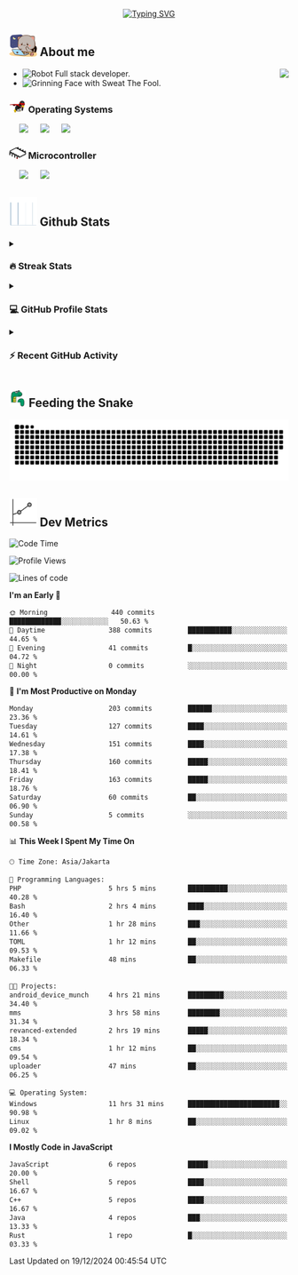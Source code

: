 <p align="center">
<a href="https://git.io/typing-svg"><img src="https://readme-typing-svg.herokuapp.com?font=Fira+Code&pause=1000&center=true&vCenter=true&width=435&lines=Ha+ha!+I+am+here!;Told+you+a+storm+was+coming!" alt="Typing SVG" /></a>
</p>

## <picture> <img src = "https://github.com/thunderkex/thunderkex/blob/main/shitspace/goma-cat.gif?raw=true" width = 50px> </picture> About me

<picture> <img align="right" src="https://github.com/thunderkex/thunderkex/blob/main/shitspace/bongo-cat-codes.gif?raw=true"></picture>

- <img src="https://raw.githubusercontent.com/Tarikul-Islam-Anik/Animated-Fluent-Emojis/master/Emojis/Smilies/Robot.png" alt="Robot" width="25" height="25" /> Full stack developer.
- <img src="https://raw.githubusercontent.com/Tarikul-Islam-Anik/Animated-Fluent-Emojis/master/Emojis/Smilies/Grinning%20Face%20with%20Sweat.png" alt="Grinning Face with Sweat" width="25" height="25" /> The Fool.

### <picture> <img src = "https://github.com/thunderkex/thunderkex/blob/main/shitspace/os.gif?raw=true" width = 30px> </picture> Operating Systems

<p align="left">
  &emsp;
    <a href="#"><img src="https://img.shields.io/badge/Linux-FCC624?style=plastic&logo=linux&logoColor=black"></a>
  &emsp;
    <a href="#"><img src="https://img.shields.io/badge/Ubuntu-E95420?style=plastic&logo=ubuntu&logoColor=white"></a>
  &emsp;
    <a href="#"><img src="https://img.shields.io/badge/Windows-0078D6?style=plastic&logo=windows&logoColor=white"></a>
</p>

### <picture> <img src = "https://github.com/thunderkex/thunderkex/blob/main/shitspace/mcr.gif?raw=true" width = 30px> </picture> Microcontroller

<p align="left">
  &emsp;
    <a href="#"><img src="https://img.shields.io/badge/Raspberry%20pi-272e29?style=plastic&logo=raspberrypi&logoColor=pink"></a>
  &emsp;
    <a href="#"><img src="https://img.shields.io/badge/Arduino-364746?style=plastic&logo=Arduino&logoColor=00979D"></a>
</p>
 
## <picture> <img src = "https://github.com/thunderkex/thunderkex/blob/main/shitspace/graph.gif?raw=true" width = 50px>  </picture> Github Stats

<details><summary><h3> 🔥 Streak Stats</h3></summary>

----

<p align="center"><img src="https://streak-stats.demolab.com?user=thunderkex&theme=tokyonight-duo&border_radius=20" alt="thunderkex" /></p>

</details>
  
<details><summary><h3>💻 GitHub Profile Stats</h3></summary>

---

<p align="center">
    <a href="https://github.com/anuraghazra/github-readme-stats">
	    <img alt="thunderkex's Github Stats" src="https://github-readme-stats.vercel.app/api?username=thunderkex&show_icons=true&include_all_commits=true&count_private=true&locale=en&theme=tokyonight&layout=compact" height="230px"/></a>
	  <img src="https://github-readme-stats.vercel.app/api/top-langs?username=thunderkex&langs_count=10&show_icons=true&locale=en&include_all_commits=true&count_private=true&theme=tokyonight" alt="thunderkex" height="230px"/>
<br/>

<b>Note:</b> Top languages is only a metric of the languages my public code consists of and doesn't reflect experience or skill level.

  </p>
</details>

<details><summary><h3>⚡ Recent GitHub Activity</h3></summary>

---

<a href="https://github.com/thunderkex"><img alt="thunderkex's Activity Graph" src="https://github-readme-activity-graph.vercel.app/graph?username=thunderkex&custom_title=thunderkex's%20Contribution%20Graph&theme=react-dark" /></a>

</details>
	
## <picture> <img src = "./shitspace/snake.gif?raw=true" width = 30px> </picture> Feeding the Snake
	
<p align = "center">
	<img src = "https://raw.githubusercontent.com/thunderkex/thunderkex/output/grid-snake-ov.svg"/>
</p>

## <picture> <img src = "https://github.com/thunderkex/thunderkex/blob/main/shitspace/metrics.gif?raw=true" width = 50px> </picture> Dev Metrics

<!--START_SECTION:waka-->
![Code Time](http://img.shields.io/badge/Code%20Time-900%20hrs%2016%20mins-blue)

![Profile Views](http://img.shields.io/badge/Profile%20Views-15-blue)

![Lines of code](https://img.shields.io/badge/From%20Hello%20World%20I%27ve%20Written-3.3%20million%20lines%20of%20code-blue)

**I'm an Early 🐤** 

```text
🌞 Morning                440 commits         █████████████░░░░░░░░░░░░   50.63 % 
🌆 Daytime                388 commits         ███████████░░░░░░░░░░░░░░   44.65 % 
🌃 Evening                41 commits          █░░░░░░░░░░░░░░░░░░░░░░░░   04.72 % 
🌙 Night                  0 commits           ░░░░░░░░░░░░░░░░░░░░░░░░░   00.00 % 
```
📅 **I'm Most Productive on Monday** 

```text
Monday                   203 commits         ██████░░░░░░░░░░░░░░░░░░░   23.36 % 
Tuesday                  127 commits         ████░░░░░░░░░░░░░░░░░░░░░   14.61 % 
Wednesday                151 commits         ████░░░░░░░░░░░░░░░░░░░░░   17.38 % 
Thursday                 160 commits         █████░░░░░░░░░░░░░░░░░░░░   18.41 % 
Friday                   163 commits         █████░░░░░░░░░░░░░░░░░░░░   18.76 % 
Saturday                 60 commits          ██░░░░░░░░░░░░░░░░░░░░░░░   06.90 % 
Sunday                   5 commits           ░░░░░░░░░░░░░░░░░░░░░░░░░   00.58 % 
```


📊 **This Week I Spent My Time On** 

```text
🕑︎ Time Zone: Asia/Jakarta

💬 Programming Languages: 
PHP                      5 hrs 5 mins        ██████████░░░░░░░░░░░░░░░   40.28 % 
Bash                     2 hrs 4 mins        ████░░░░░░░░░░░░░░░░░░░░░   16.40 % 
Other                    1 hr 28 mins        ███░░░░░░░░░░░░░░░░░░░░░░   11.66 % 
TOML                     1 hr 12 mins        ██░░░░░░░░░░░░░░░░░░░░░░░   09.53 % 
Makefile                 48 mins             ██░░░░░░░░░░░░░░░░░░░░░░░   06.33 % 

🐱‍💻 Projects: 
android_device_munch     4 hrs 21 mins       █████████░░░░░░░░░░░░░░░░   34.40 % 
mms                      3 hrs 58 mins       ████████░░░░░░░░░░░░░░░░░   31.34 % 
revanced-extended        2 hrs 19 mins       █████░░░░░░░░░░░░░░░░░░░░   18.34 % 
cms                      1 hr 12 mins        ██░░░░░░░░░░░░░░░░░░░░░░░   09.54 % 
uploader                 47 mins             ██░░░░░░░░░░░░░░░░░░░░░░░   06.25 % 

💻 Operating System: 
Windows                  11 hrs 31 mins      ███████████████████████░░   90.98 % 
Linux                    1 hr 8 mins         ██░░░░░░░░░░░░░░░░░░░░░░░   09.02 % 
```

**I Mostly Code in JavaScript** 

```text
JavaScript               6 repos             █████░░░░░░░░░░░░░░░░░░░░   20.00 % 
Shell                    5 repos             ████░░░░░░░░░░░░░░░░░░░░░   16.67 % 
C++                      5 repos             ████░░░░░░░░░░░░░░░░░░░░░   16.67 % 
Java                     4 repos             ███░░░░░░░░░░░░░░░░░░░░░░   13.33 % 
Rust                     1 repo              █░░░░░░░░░░░░░░░░░░░░░░░░   03.33 % 
```




 Last Updated on 19/12/2024 00:45:54 UTC
<!--END_SECTION:waka-->
